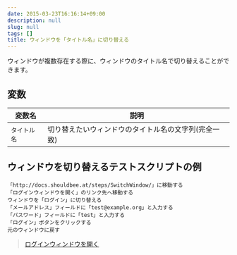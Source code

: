 ```yaml
---
date: 2015-03-23T16:16:14+09:00
description: null
slug: null
tags: []
title: ウィンドウを「タイトル名」に切り替える
---
```


ウィンドウが複数存在する際に、ウィンドウのタイトル名で切り替えることができます。

## 変数

変数名 | 説明
------|---------
`タイトル名` | 切り替えたいウィンドウのタイトル名の文字列(完全一致)

## ウィンドウを切り替えるテストスクリプトの例

```
「http://docs.shouldbee.at/steps/SwitchWindow/」に移動する
「ログインウィンドウを開く」のリンク先へ移動する
ウィンドウを「ログイン」に切り替える
「メールアドレス」フィールドに「test@example.org」と入力する
「パスワード」フィールドに「test」と入力する
「ログイン」ボタンをクリックする
元のウィンドウに戻す
```

<blockquote>
<a href="javascript:void(0);" onclick="window.open('/steps/SwitchWindow/test.html', 'window title', 'width=400, height=300, menubar=no, toolbar=no, scrollbars=yes');">ログインウィンドウを開く</a>
</blockquote>

